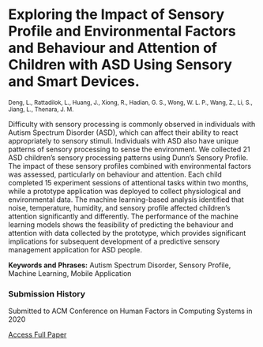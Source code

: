 # **Exploring the Impact of Sensory Profile and Environmental Factors and Behaviour and Attention of Children with ASD Using Sensory and Smart Devices.**

<sup>Deng, L., Rattadilok, L., Huang, J., Xiong, R., Hadian, G. S., Wong, W. L. P., Wang, Z., Li, S., Jiang, L.,
Thenara, J. M.</sup>

Difficulty with sensory processing is commonly observed in individuals with Autism Spectrum Disorder (ASD), which can
affect their ability to react appropriately to sensory stimuli. Individuals with ASD also have unique patterns of sensory
processing to sense the environment. We collected 21 ASD children’s sensory processing patterns using Dunn’s Sensory
Profile. The impact of these sensory profiles combined with environmental factors was assessed, particularly on behaviour
and attention. Each child completed 15 experiment sessions of attentional tasks within two months, while a prototype
application was deployed to collect physiological and environmental data. The machine learning-based analysis identified
that noise, temperature, humidity, and sensory profile affected children’s attention significantly and differently. The
performance of the machine learning models shows the feasibility of predicting the behaviour and attention with data
collected by the prototype, which provides significant implications for subsequent development of a predictive sensory
management application for ASD people.

**Keywords and Phrases:** Autism Spectrum Disorder, Sensory Profile, Machine Learning, Mobile Application

### Submission History

Submitted to ACM Conference on Human Factors in Computing Systems in 2020

<a href="/resources/submission-manuscript.pdf">Access Full Paper</a>
